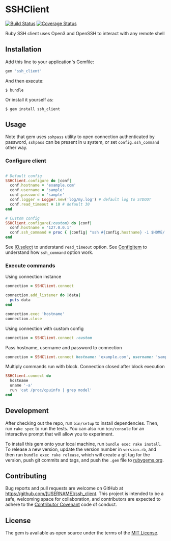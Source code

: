 # SSHClient

[![Build Status](https://travis-ci.org/kosmatov/ssh_client.svg?branch=master)](https://travis-ci.org/kosmatov/ssh_client)
[![Coverage Status](https://coveralls.io/repos/github/kosmatov/ssh_client/badge.svg?branch=master)](https://coveralls.io/github/kosmatov/ssh_client?branch=master)

Ruby SSH client uses Open3 and OpenSSH to interact with any remote shell

## Installation

Add this line to your application's Gemfile:

```ruby
gem 'ssh_client'
```

And then execute:

    $ bundle

Or install it yourself as:

    $ gem install ssh_client

## Usage

Note that gem uses `sshpass` utility to open connection authenticated by password, `sshpass` can be present in u system, or set `config.ssh_command` other way.

### Configure client

```ruby

# Default config
SSHClient.configure do |conf|
  conf.hostname = 'example.com'
  conf.username = 'sample'
  conf.password = 'sample'
  conf.logger = Logger.new('log/my.log') # default log to STDOUT
  conf.read_timeout = 10 # default 30
end

# Custom config
SSHClient.configure(:custom) do |conf|
  conf.hostname = '127.0.0.1'
  conf.ssh_command = proc { |config| "ssh #{config.hostname} -i $HOME/.ssh/id_rsa" }
end
```

See [IO.select](http://ruby-doc.org/core/IO.html#method-c-select) to understand `read_timeout` option.
See [ConfigItem](https://github.com/kosmatov/ssh_client/blob/master/lib/ssh_client/config_item.rb) to understand how `ssh_command` option work.

### Execute commands

Using connection instance

```ruby
connection = SSHClient.connect

connection.add_listener do |data|
  puts data
end

connection.exec 'hostname'
connection.close
```

Using connection with custom config

```ruby
connection = SSHClient.connect :custom
```

Pass hostname, username and password to connection

```ruby
connection = SSHClient.connect hostname: 'example.com', username: 'sample', password: 'sample'
```

Multiply commands run with block. Connection closed after block execution

```ruby
SSHClient.connect do
  hostname
  uname '-a'
  run 'cat /proc/cpuinfo | grep model'
end
```

## Development

After checking out the repo, run `bin/setup` to install dependencies. Then, run `rake spec` to run the tests. You can also run `bin/console` for an interactive prompt that will allow you to experiment.

To install this gem onto your local machine, run `bundle exec rake install`. To release a new version, update the version number in `version.rb`, and then run `bundle exec rake release`, which will create a git tag for the version, push git commits and tags, and push the `.gem` file to [rubygems.org](https://rubygems.org).


## Contributing

Bug reports and pull requests are welcome on GitHub at https://github.com/[USERNAME]/ssh_client. This project is intended to be a safe, welcoming space for collaboration, and contributors are expected to adhere to the [Contributor Covenant](http://contributor-covenant.org) code of conduct.


## License

The gem is available as open source under the terms of the [MIT License](http://opensource.org/licenses/MIT).

